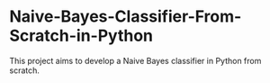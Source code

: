 # Naive-Bayes-Classifier-From-Scratch-in-Python
This project aims to develop a Naive Bayes classifier in Python from scratch.
